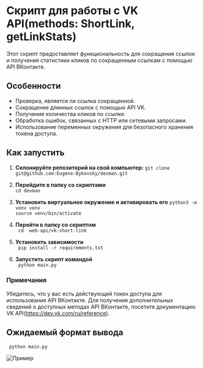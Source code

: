 # Скрипт для работы с VK API(methods: ShortLink, getLinkStats)

Этот скрипт предоставляет функциональность для сокращения ссылок и получения статистики кликов по сокращенным ссылкам с помощью API ВКонтакте.

## Особенности

- Проверка, является ли ссылка сокращенной.
- Сокращение длинных ссылок с помощью API VK.
- Получение количества кликов по ссылке.
- Обработка ошибок, связанных с HTTP или сетевыми запросами.
- Использование переменных окружения для безопасного хранения токена доступа.

## Как запустить

1. **Склонируйте репозиторий на свой компьютер:**
``` git clone git@github.com:Eugene-Bykovsky/devman.git ```  

2. **Перейдите в папку со скриптами**  
``` cd devman ```

3. **Установить виртуальное окружение и активировать его**
``` python3 -m venv venv ```  
``` source venv/bin/activate ```

4. **Перейти в папку  со скриптом**  
``` cd  web-api/vk-short-link```  

5. **Установить зависимости**  
``` pip install -r requirements.txt```

6.  **Запустить скрипт командой**  
``` python main.py```

### Примечания  
Убедитесь, что у вас есть действующий токен доступа для использования API ВКонтакте.
Для получения дополнительных сведений о доступных методах API ВКонтакте, посетите документацию VK API(https://dev.vk.com/ru/reference).

## Ожидаемый формат вывода 
``` python main.py```  

![Пример](./images/example.png)